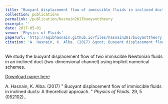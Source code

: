 ```yaml
---
title: "Buoyant displacement flow of immiscible fluids in inclined ducts: A theoretical approach"
collection: publications
permalink: /publication/hasnain2017buoyanttheory
excerpt: ''
date: 2017-05-01
venue: 'Physics of Fluids'
paperurl: 'http://aqibhasnain.github.io/files/hasnain2017buoyanttheory.pdf'
citation: 'A. Hasnain, K. Alba. (2017) &quot; Buoyant displacement flow of immiscible fluids in inclined ducts: A theoretical approach.&quot; <i>Physics of Fluids</i>. 29, 5 (052102).'
---
```

We study the buoyant displacement flow of two immiscible Newtonian fluids in an inclined duct (two-dimensional channel) using implicit numerical schemes. 

[Download paper here](http://aqibhasnain.github.io/files/hasnain2017buoyanttheory.pdf)

A. Hasnain, K. Alba. (2017) &quot; Buoyant displacement flow of immiscible fluids in inclined ducts: A theoretical approach. &quot; <i>Physics of Fluids</i>. 29, 5 (052102)..